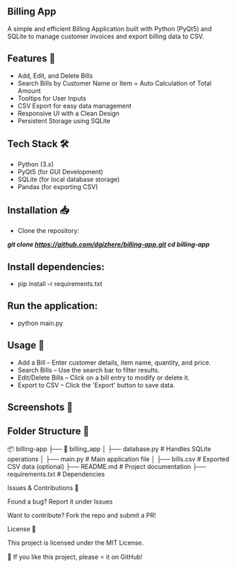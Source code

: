 ## Billing App

A simple and efficient Billing Application built with Python (PyQt5) and SQLite to manage customer invoices and export billing data to CSV.

## Features 🚀

- Add, Edit, and Delete Bills
- Search Bills by Customer Name or Item
= Auto Calculation of Total Amount
- Tooltips for User Inputs
- CSV Export for easy data management
- Responsive UI with a Clean Design
- Persistent Storage using SQLite

## Tech Stack 🛠️
- Python (3.x)
- PyQt5 (for GUI Development)
- SQLite (for local database storage)
- Pandas (for exporting CSV)

## Installation 📥

- Clone the repository:

***git clone https://github.com/dgizhere/billing-app.git
cd billing-app***

## Install dependencies:

- pip install -r requirements.txt

## Run the application:

- python main.py

## Usage 📝
- Add a Bill – Enter customer details, item name, quantity, and price.
- Search Bills – Use the search bar to filter results.
- Edit/Delete Bills – Click on a bill entry to modify or delete it.
- Export to CSV – Click the 'Export' button to save data.

## Screenshots 📸



## Folder Structure 📂

📦 billing-app
├── 📂 billing_app
│   ├── database.py  # Handles SQLite operations
│   ├── main.py      # Main application file
│   ├── bills.csv    # Exported CSV data (optional)
├── README.md        # Project documentation
├── requirements.txt # Dependencies 

Issues & Contributions 🤝

Found a bug? Report it under Issues

Want to contribute? Fork the repo and submit a PR!

License 📜

This project is licensed under the MIT License.

🌟 If you like this project, please ⭐ it on GitHub!
